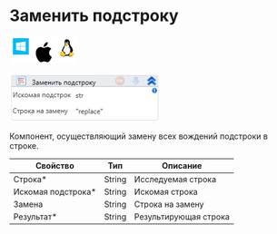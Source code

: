# Заменить подстроку

![](<../../../../.gitbook/assets/image (100) (1) (1) (1) (2) (81).png>)

![](<../../../../.gitbook/assets/image (438).png>)

Компонент, осуществляющий замену всех вождений подстроки в строке.

| Свойство            | Тип    | Описание              |
| ------------------- | ------ | --------------------- |
| Строка\*            | String | Исследуемая строка    |
| Искомая подстрока\* | String | Искомая строка        |
| Замена              | String | Строка на замену      |
| Результат\*         | String | Результирующая строка |
